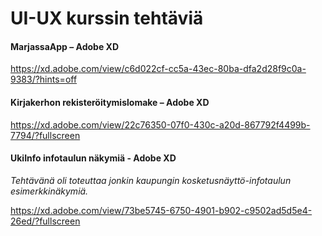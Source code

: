 # UI-UX kurssin tehtäviä
#### MarjassaApp – Adobe XD


https://xd.adobe.com/view/c6d022cf-cc5a-43ec-80ba-dfa2d28f9c0a-9383/?hints=off


#### Kirjakerhon rekisteröitymislomake – Adobe XD


https://xd.adobe.com/view/22c76350-07f0-430c-a20d-867792f4499b-7794/?fullscreen

#### UkiInfo infotaulun näkymiä - Adobe XD

*Tehtävänä oli toteuttaa jonkin kaupungin kosketusnäyttö-infotaulun esimerkkinäkymiä.*


https://xd.adobe.com/view/73be5745-6750-4901-b902-c9502ad5d5e4-26ed/?fullscreen

